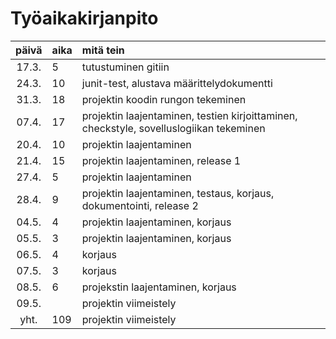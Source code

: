 # Työaikakirjanpito

| päivä | aika | mitä tein  |
| :----:|:-----| :-----|
| 17.3. | 5    | tutustuminen gitiin |
| 24.3. | 10   | junit-test, alustava määrittelydokumentti |
| 31.3. | 18   | projektin koodin rungon tekeminen |
| 07.4. | 17   | projektin laajentaminen, testien kirjoittaminen, checkstyle, sovelluslogiikan tekeminen |
| 20.4. | 10   | projektin laajentaminen|
| 21.4. | 15   | projektin laajentaminen, release 1 |
| 27.4. | 5    | projektin laajentaminen|
| 28.4. | 9    | projektin laajentaminen, testaus, korjaus, dokumentointi, release 2|
| 04.5. | 4    | projektin laajentaminen, korjaus|
| 05.5. | 3    | projektin laajentaminen, korjaus|
| 06.5. | 4    | korjaus|
| 07.5. | 3    | korjaus|
| 08.5. | 6    | projekstin laajentaminen, korjaus|
| 09.5. |      | projektin viimeistely|
| yht.  | 109  | projektin viimeistely|
